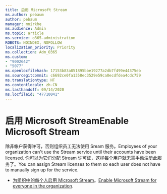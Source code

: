 ```yaml
---
title: 启用 Microsoft Stream
ms.author: pebaum
author: pebaum
manager: mnirkhe
ms.audience: Admin
ms.topic: article
ms.service: o365-administration
ROBOTS: NOINDEX, NOFOLLOW
localization_priority: Priority
ms.collection: Adm_O365
ms.custom:
- "9002642"
- "5077"
ms.openlocfilehash: 17153b83a851895bbe19277a2db7f499e44375eb
ms.sourcegitcommit: c6692ce0fa1358ec3529e59ca0ecdfdea4cdc759
ms.translationtype: HT
ms.contentlocale: zh-CN
ms.lasthandoff: 09/14/2020
ms.locfileid: "47710041"
---
```

# <a name="enable-microsoft-stream"></a><span data-ttu-id="080c7-102">启用 Microsoft Stream</span><span class="sxs-lookup"><span data-stu-id="080c7-102">Enable Microsoft Stream</span></span>

<span data-ttu-id="080c7-103">除非帐户获得许可，否则组织员工无法使用 Sream 服务。</span><span class="sxs-lookup"><span data-stu-id="080c7-103">Employees of your organization can't use the Stream service until their accounts have been licensed.</span></span> <span data-ttu-id="080c7-104">你可以为它们分配 Stream 许可证，这样每个用户就无需手动注册此服务了。</span><span class="sxs-lookup"><span data-stu-id="080c7-104">You can assign Stream licenses to them so each user does not have to manually sign up for the service.</span></span>

- <span data-ttu-id="080c7-105">[为组织中的每个人启用 Microsoft Stream](https://docs.microsoft.com/stream/assign-user-licenses)。</span><span class="sxs-lookup"><span data-stu-id="080c7-105">[Enable Microsoft Stream for everyone in the organization](https://docs.microsoft.com/stream/assign-user-licenses).</span></span>
